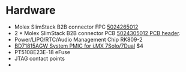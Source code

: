 # Hardware

- Molex SlimStack B2B connector FPC [5024265012](https://www.molex.com/molex/products/part-detail/pcb_receptacles/5024265012)
- 2 * Molex SlimStack B2B connector PCB [5024305012 PCB header](https://www.molex.com/molex/products/part-detail/pcb_headers/5024305012).
- Power/LIPO/RTC/Audio Management Chip RK809-2
- [BD71815AGW System PMIC for i.MX 7Solo/7Dual](https://www.rohm.com/products/power-management/power-management-ic-for-system/industrial-consumer-applications/nxp-imx/bd71815agw-product#productDetail) $4
- PT5108E23E-18 eFuse
- JTAG contact points
- 
